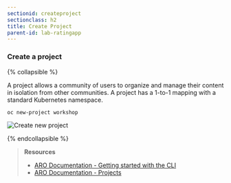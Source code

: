 ```yaml
---
sectionid: createproject
sectionclass: h2
title: Create Project
parent-id: lab-ratingapp
---
```


### Create a project

{% collapsible %}

A project allows a community of users to organize and manage their content in isolation from other communities. A project has a 1-to-1 mapping with a standard Kubernetes namespace.

```sh
oc new-project workshop
```

![Create new project](media/oc-newproject.png)

{% endcollapsible %}

> **Resources**
> * [ARO Documentation - Getting started with the CLI](https://docs.openshift.com/aro/4/cli_reference/openshift_cli/getting-started-cli.html)
> * [ARO Documentation - Projects](https://docs.openshift.com/aro/4/applications/projects/working-with-projects.html)
